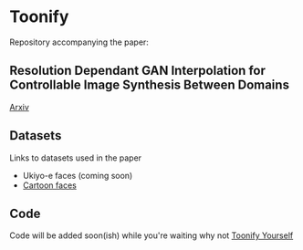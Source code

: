 # Toonify

Repository accompanying the paper:

## Resolution Dependant GAN Interpolation for Controllable Image Synthesis Between Domains

[Arxiv](https://arxiv.org/abs/2010.05334)

## Datasets

Links to datasets used in the paper

- Ukiyo-e faces (coming soon)
- [Cartoon faces](https://mega.nz/file/HslSXS4a#7UBanJTjJqUl_2Z-JmAsreQYiJUKC-8UlZDR0rUsarw)

## Code

Code will be added soon(ish) while you're waiting why not [Toonify Yourself](https://toonify.justinpinkney.com)
